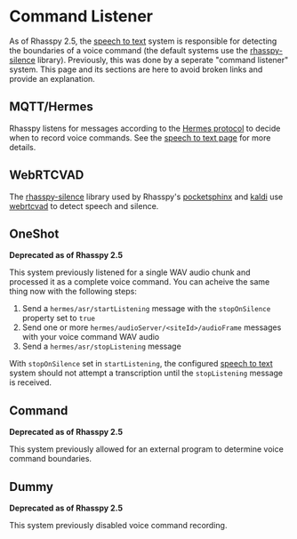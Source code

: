 # Command Listener

As of Rhasspy 2.5, the [speech to text](speech-to-text.md) system is responsible for detecting the boundaries of a voice command (the default systems use the [rhasspy-silence](https://github.com/rhasspy/rhasspy-silence) library). Previously, this was done by a seperate "command listener" system. This page and its sections are here to avoid broken links and provide an explanation.

## MQTT/Hermes

Rhasspy listens for messages according to the [Hermes protocol](https://docs.snips.ai/reference/hermes) to decide when to record voice commands. See the [speech to text page](speech-to-text.md#mqtthermes) for more details.

## WebRTCVAD

The [rhasspy-silence](https://github.com/rhasspy/rhasspy-silence) library used by Rhasspy's [pocketsphinx](speech-to-text.md#pocketsphinx) and [kaldi](speech-to-text.md#kaldi) use [webrtcvad](https://github.com/wiseman/py-webrtcvad) to detect speech and silence.

## OneShot

**Deprecated as of Rhasspy 2.5** 

This system previously listened for a single WAV audio chunk and processed it as a complete voice command.
You can acheive the same thing now with the following steps:

1. Send a `hermes/asr/startListening` message with the `stopOnSilence` property set to `true`
2. Send one or more `hermes/audioServer/<siteId>/audioFrame` messages with your voice command WAV audio
3. Send a `hermes/asr/stopListening` message

With `stopOnSilence` set in `startListening`, the configured [speech to text](speech-to-text.md) system should not attempt a transcription until the `stopListening` message is received.

## Command

**Deprecated as of Rhasspy 2.5** 

This system previously allowed for an external program to determine voice command boundaries.

## Dummy

**Deprecated as of Rhasspy 2.5** 

This system previously disabled voice command recording.
